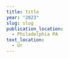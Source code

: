 ```yaml
---
title: title
year: "2023"
slug: slug
publication_location:
  - Philadelphia PA
text_location:
  - Ur
---
```

